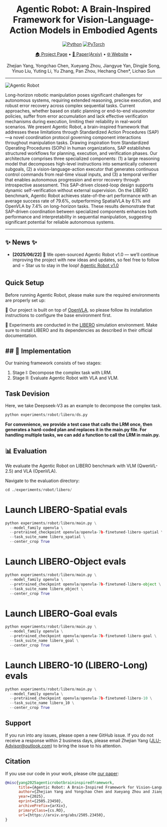 <h1 align="center">Agentic Robot: A Brain-Inspired Framework for Vision-Language-Action Models in Embodied Agents</h1>

<p align="center">
  <a href="#"><img src="https://img.shields.io/badge/python-blue.svg" alt="Python"></a>
  <a href="#"><img src="https://img.shields.io/badge/pytorch-orange.svg" alt="PyTorch"></a>
</p>


<p align="center"><a href="https://github.com/Agentic-Robot/agentic-robot">🏠 Project Page</a> • <a href="https://arxiv.org/abs/2505.23450">📄 Paper(Arxiv)</a> • <a href="https://agentic-robot.github.io/">🌐 Website</a> • 
</p>


<p align="center">Zhejian Yang, Yongchao Chen, Xueyang Zhou, Jiangyue Yan, Dingjie Song, Yinuo Liu, Yuting Li, Yu Zhang, Pan Zhou, Hechang Chen*, Lichao Sun</p>

---

![Agentic Robot](./figures/overview.png)

Long-horizon robotic manipulation poses significant challenges for autonomous systems, requiring extended reasoning, precise execution, and robust error recovery across complex sequential tasks. Current approaches, whether based on static planning or end-to-end visuomotor policies, suffer from error accumulation and lack effective verification mechanisms during execution, limiting their reliability in real-world scenarios. We present Agentic Robot, a brain-inspired framework that addresses these limitations through Standardized Action Procedures (SAP)—a novel coordination protocol governing component interactions throughout manipulation tasks. Drawing inspiration from Standardized Operating Procedures (SOPs) in human organizations, SAP establishes structured workflows for planning, execution, and verification phases. Our architecture comprises three specialized components: (1) a large reasoning model that decomposes high-level instructions into semantically coherent subgoals, (2) a vision-language-action executor that generates continuous control commands from real-time visual inputs, and (3) a temporal verifier that enables autonomous progression and error recovery through introspective assessment. This SAP-driven closed-loop design supports dynamic self-verification without external supervision. On the LIBERO benchmark, Agentic Robot achieves state-of-the-art performance with an average success rate of 79.6%, outperforming SpatialVLA by 6.1% and OpenVLA by 7.4% on long-horizon tasks. These results demonstrate that SAP-driven coordination between specialized components enhances both performance and interpretability in sequential manipulation, suggesting significant potential for reliable autonomous systems.

---

## ✨ News ✨

- **[2025/06/22]** 🤖 We open-sourced Agentic Robot v1.0 — we’ll continue improving the project with new ideas and updates, so feel free to follow and ⭐️ Star us to stay in the loop! [Agentic Robot v1.0](https://github.com/Agentic-Robot/agentic-robot)

## Quick Setup
Before running Agentic Robot, please make sure the required environments are properly set up:

🧠 Our project is built on top of [OpenVLA](https://github.com/moojink/openvla-oft?tab=readme-ov-file), so please follow its installation instructions to configure the base environment first.

🧪 Experiments are conducted in the [LIBERO](https://github.com/moojink/openvla-oft/blob/main/LIBERO.md) simulation environment. Make sure to install LIBERO and its dependencies as described in their official documentation.

## ## 🚀 Implementation

Our training framework consists of two stages:

1. Stage I: Decompose the complex task with LRM.  
2. Stage II: Evaluate Agentic Robot with VLA and VLM.

## Task Devision

Here, we take Deepseek-V3 as an example to decompose the complex task.

```python
python experiments/robot/libero/ds.py
```

**For convenience, we provide a test case that calls the LRM once, then generates a hard-coded plan and replaces it in the main.py file. For handling multiple tasks, we can add a function to call the LRM in main.py.**

## 📊 Evaluation

We evaluate the Agentic Robot on LIBERO benchmark with VLM (QwenVL-2.5) and VLA (OpenVLA).

Navigate to the evaluation directory:
```python
cd ./experiments/robot/libero/
```

# Launch LIBERO-Spatial evals

```python
python experiments/robot/libero/main.py \
  --model_family openvla \
  --pretrained_checkpoint openvla/openvla-7b-finetuned-libero-spatial \
  --task_suite_name libero_spatial \
  --center_crop True
```

# Launch LIBERO-Object evals

```python
python experiments/robot/libero/main.py \
  --model_family openvla \
  --pretrained_checkpoint openvla/openvla-7b-finetuned-libero-object \
  --task_suite_name libero_object \
  --center_crop True
```

# Launch LIBERO-Goal evals

```python
python experiments/robot/libero/main.py \
  --model_family openvla \
  --pretrained_checkpoint openvla/openvla-7b-finetuned-libero-goal \
  --task_suite_name libero_goal \
  --center_crop True
```

# Launch LIBERO-10 (LIBERO-Long) evals

```python
python experiments/robot/libero/main.py \
  --model_family openvla \
  --pretrained_checkpoint openvla/openvla-7b-finetuned-libero-10 \
  --task_suite_name libero_10 \
  --center_crop True
```

## Support

If you run into any issues, please open a new GitHub issue. If you do not receive a response within 2 business days, please email Zhejian Yang (JLU-Advisor@outlook.com) to bring the issue to his attention.

## Citation

If you use our code in your work, please cite [our paper](https://arxiv.org/abs/2505.23450):

```bibtex
@misc{yang2025agenticrobotbraininspiredframework,
      title={Agentic Robot: A Brain-Inspired Framework for Vision-Language-Action Models in Embodied Agents},
      author={Zhejian Yang and Yongchao Chen and Xueyang Zhou and Jiangyue Yan and Dingjie Song and Yinuo Liu and Yuting Li and Yu Zhang and Pan Zhou and Hechang Chen and Lichao Sun},
      year={2025},
      eprint={2505.23450},
      archivePrefix={arXiv},
      primaryClass={cs.RO},
      url={https://arxiv.org/abs/2505.23450},
}
```
